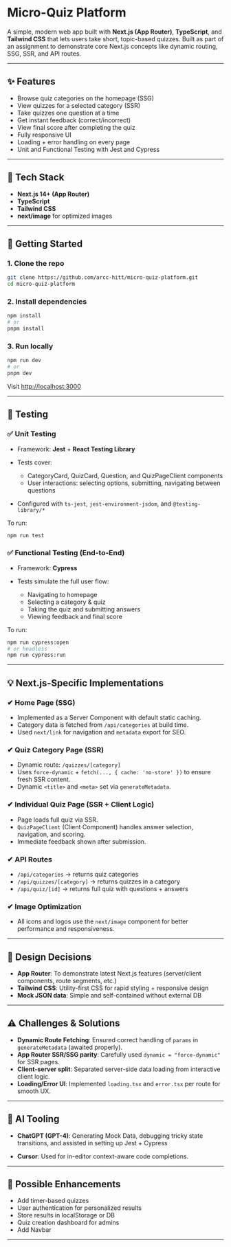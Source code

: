 # Micro-Quiz Platform

A simple, modern web app built with **Next.js (App Router)**, **TypeScript**, and **Tailwind CSS** that lets users take short, topic-based quizzes. Built as part of an assignment to demonstrate core Next.js concepts like dynamic routing, SSG, SSR, and API routes.

---

## ✨ Features

* Browse quiz categories on the homepage (SSG)
* View quizzes for a selected category (SSR)
* Take quizzes one question at a time
* Get instant feedback (correct/incorrect)
* View final score after completing the quiz
* Fully responsive UI
* Loading + error handling on every page
* Unit and Functional Testing with Jest and Cypress

---

## 📁 Tech Stack

* **Next.js 14+ (App Router)**
* **TypeScript**
* **Tailwind CSS**
* **next/image** for optimized images

---

## 🚀 Getting Started

### 1. Clone the repo

```bash
git clone https://github.com/arcc-hitt/micro-quiz-platform.git
cd micro-quiz-platform
```

### 2. Install dependencies

```bash
npm install
# or
pnpm install
```

### 3. Run locally

```bash
npm run dev
# or
pnpm dev
```

Visit [http://localhost:3000](http://localhost:3000)

---

## 🧪 Testing

### ✅ Unit Testing

* Framework: **Jest** + **React Testing Library**
* Tests cover:

  * CategoryCard, QuizCard, Question, and QuizPageClient components
  * User interactions: selecting options, submitting, navigating between questions
* Configured with `ts-jest`, `jest-environment-jsdom`, and `@testing-library/*`

To run:

```bash
npm run test
```

### ✅ Functional Testing (End-to-End)

* Framework: **Cypress**
* Tests simulate the full user flow:

  * Navigating to homepage
  * Selecting a category & quiz
  * Taking the quiz and submitting answers
  * Viewing feedback and final score

To run:

```bash
npm run cypress:open
# or headless
npm run cypress:run
```

---


## 💡 Next.js-Specific Implementations

### ✔ Home Page (SSG)

* Implemented as a Server Component with default static caching.
* Category data is fetched from `/api/categories` at build time.
* Used `next/link` for navigation and `metadata` export for SEO.

### ✔ Quiz Category Page (SSR)

* Dynamic route: `/quizzes/[category]`
* Uses `force-dynamic` + `fetch(..., { cache: 'no-store' })` to ensure fresh SSR content.
* Dynamic `<title>` and `<meta>` set via `generateMetadata`.

### ✔ Individual Quiz Page (SSR + Client Logic)

* Page loads full quiz via SSR.
* `QuizPageClient` (Client Component) handles answer selection, navigation, and scoring.
* Immediate feedback shown after submission.

### ✔ API Routes

* `/api/categories` → returns quiz categories
* `/api/quizzes/[category]` → returns quizzes in a category
* `/api/quiz/[id]` → returns full quiz with questions + answers

### ✔ Image Optimization

* All icons and logos use the `next/image` component for better performance and responsiveness.

---

## 🌟 Design Decisions

* **App Router**: To demonstrate latest Next.js features (server/client components, route segments, etc.)
* **Tailwind CSS**: Utility-first CSS for rapid styling + responsive design
* **Mock JSON data**: Simple and self-contained without external DB

---

## ⚠️ Challenges & Solutions

* **Dynamic Route Fetching**: Ensured correct handling of `params` in `generateMetadata` (awaited properly).
* **App Router SSR/SSG parity**: Carefully used `dynamic = "force-dynamic"` for SSR pages.
* **Client-server split**: Separated server-side data loading from interactive client logic.
* **Loading/Error UI**: Implemented `loading.tsx` and `error.tsx` per route for smooth UX.

---

## 🤖 AI Tooling

* **ChatGPT (GPT-4)**: Generating Mock Data, debugging tricky state transitions, and assisted in setting up Jest + Cypress

* **Cursor**: Used for in-editor context-aware code completions.

---

## 📌 Possible Enhancements

* Add timer-based quizzes
* User authentication for personalized results
* Store results in localStorage or DB
* Quiz creation dashboard for admins
* Add Navbar

---